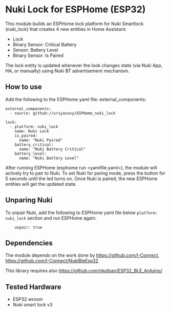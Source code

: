# Nuki Lock for ESPHome (ESP32)
This module builds an ESPHome lock platform for Nuki Smartlock (nuki_lock) that creates 4 new entities in Home Assistant:
- Lock 
- Binary Sensor: Critical Battery 
- Sensor: Battery Level
- Binary Sensor: Is Paired 

The lock entity is updated whenever the look changes state (via Nuki App, HA, or manually) using Nuki BT advertisement mechanism.

## How to use
Add the following to the ESPHome yaml file:
external_components:
```
external_components:
  - source: github://uriyacovy/ESPHome_nuki_lock

lock:
  - platform: nuki_lock
    name: Nuki Lock
    is_paired: 
      name: "Nuki Paired"
    battery_critical:
      name: "Nuki Battery Critical"
    battery_level:
      name: "Nuki Battery Level"
```

After running ESPHome (esphome run <yamlfile.yaml>), the module will actively try to pair to Nuki.
To set Nuki for paring mode, press the button for 5 seconds until the led turns on.
Once Nuki is paired, the new ESPHome entities will get the updated state.

## Unparing Nuki
To unpair Nuki, add the following to ESPHome yaml file below `platform: nuki_lock` section and run ESPHome again:
```
    unpair: true
```

## Dependencies
The module depends on the work done by https://github.com/I-Connect, https://github.com/I-Connect/NukiBleEsp32

This library requires also https://github.com/nkolban/ESP32_BLE_Arduino/

## Tested Hardware
- ESP32 wroom
- Nuki smart lock v3

